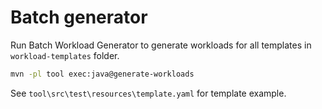 # Batch generator

Run Batch Workload Generator to generate workloads for all templates in `workload-templates` folder.

```bash
mvn -pl tool exec:java@generate-workloads
```

See `tool\src\test\resources\template.yaml` for template example.
